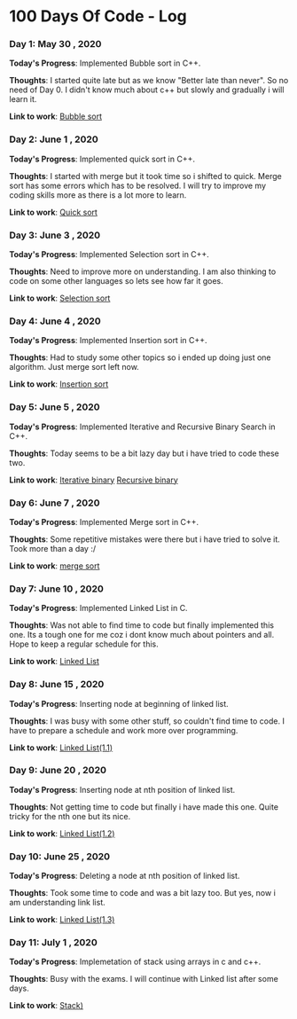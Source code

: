 # 100 Days Of Code - Log

### Day 1: May 30 , 2020

**Today's Progress**: Implemented Bubble sort in C++.

**Thoughts**: I started quite late but as we know "Better late than never". So no need of Day 0. I didn't know much about c++ but slowly and gradually i will learn it.

**Link to work**: [Bubble sort](https://github.com/IamRahul16/Somecodes/blob/master/bubble.cpp)

### Day 2: June 1 , 2020

**Today's Progress**: Implemented quick sort in C++.

**Thoughts**: I started with merge but it took time so i shifted to quick. Merge sort has some errors which has to be resolved.
I will try to improve my coding skills more as there is a lot more to learn.

**Link to work**: [Quick sort](https://github.com/IamRahul16/Somecodes/blob/master/quick.cpp)

### Day 3: June 3 , 2020

**Today's Progress**: Implemented Selection sort in C++.

**Thoughts**: Need to improve more on understanding. I am also thinking to code on some other languages so lets see how far it goes.

**Link to work**: [Selection sort](https://github.com/IamRahul16/Somecodes/blob/master/selection_sort.cpp)

### Day 4: June 4 , 2020

**Today's Progress**: Implemented Insertion sort in C++.

**Thoughts**: Had to study some other topics so i ended up doing just one algorithm. Just merge sort left now.

**Link to work**: [Insertion sort](https://github.com/IamRahul16/Somecodes/blob/master/insertion_sort.cpp)

### Day 5: June 5 , 2020

**Today's Progress**: Implemented Iterative and Recursive Binary Search in C++.

**Thoughts**: Today seems to be a bit lazy day but i have tried to code these two.

**Link to work**: [Iterative binary](https://github.com/IamRahul16/Somecodes/blob/master/iterative_binary.cpp) [Recursive binary](https://github.com/IamRahul16/Somecodes/blob/master/recursive_binary.cpp)

### Day 6: June 7 , 2020

**Today's Progress**: Implemented Merge sort in C++.

**Thoughts**: Some repetitive mistakes were there but i have tried to solve it. Took more than a day :/

**Link to work**: [merge sort](https://github.com/IamRahul16/Somecodes/blob/master/merge.cpp)

### Day 7: June 10 , 2020

**Today's Progress**: Implemented Linked List in C.

**Thoughts**: Was not able to find time to code but finally implemented this one. Its a tough one for me coz i dont know much about pointers and all. Hope to keep a regular schedule for this.

**Link to work**: [Linked List](https://github.com/IamRahul16/Somecodes/blob/master/linklist_display.c)

### Day 8: June 15 , 2020

**Today's Progress**: Inserting node at beginning of linked list.

**Thoughts**: I was busy with some other stuff, so couldn't find time to code. I have to prepare a schedule and work more over programming.

**Link to work**: [Linked List(1.1)](https://github.com/IamRahul16/Somecodes/blob/master/linklist_beginn.c)

### Day 9: June 20 , 2020

**Today's Progress**: Inserting node at nth position of linked list.

**Thoughts**: Not getting time to code but finally i have made this one. Quite tricky for the nth one but its nice. 

**Link to work**: [Linked List(1.2)](https://github.com/IamRahul16/Somecodes/blob/master/linklist_nthpos.cpp)

### Day 10: June 25 , 2020

**Today's Progress**: Deleting a node at nth position of linked list.

**Thoughts**: Took some time to code and was a bit lazy too. But yes, now i am understanding link list. 

**Link to work**: [Linked List(1.3)](https://github.com/IamRahul16/Somecodes/blob/master/linklist_del.c)

### Day 11: July 1  , 2020

**Today's Progress**: Implemetation of stack using arrays in c and c++.

**Thoughts**: Busy with the exams. I will continue with Linked list after some days. 

**Link to work**: [Stack)](https://github.com/IamRahul16/Somecodes/tree/master/stack%20using%20arr)
